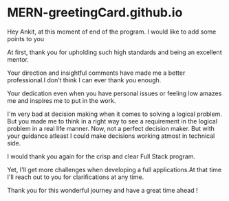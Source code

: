 # MERN-greetingCard.github.io
Hey Ankit, at this moment of end of the program.
I would like to add some points to you

At first, thank you for upholding such high standards and being an excellent mentor.

Your direction and insightful comments have made me a better professional.I don’t think I can ever thank you enough.

Your dedication even when you have personal issues or feeling low amazes me and inspires me to put in the work.

I'm very bad at decision making when it comes to solving a logical problem. But you made me to think in a right way to see a requirement in the logical problem in a real life manner. Now, not a perfect decision maker. But with your guidance atleast I could make decisions working atmost in technical side.

I would thank you again for the crisp and clear Full Stack program.

Yet, I'll get more challenges when developing a full applications.At that time I'll reach out to you for clarifications at any time.

Thank you for this wonderful journey and have a great time ahead !

